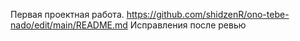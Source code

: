 Первая проектная работа.
https://github.com/shidzenR/ono-tebe-nado/edit/main/README.md
Исправления после ревью
